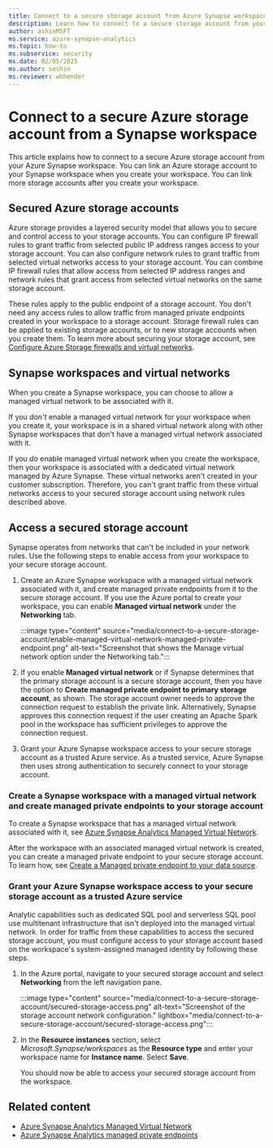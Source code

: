 ```yaml
---
title: Connect to a secure storage account from Azure Synapse workspace 
description: Learn how to connect to a secure storage account from your Azure Synapse workspace.
author: ashinMSFT 
ms.service: azure-synapse-analytics
ms.topic: how-to
ms.subservice: security 
ms.date: 02/05/2025 
ms.author: seshin
ms.reviewer: whhender
---
```


# Connect to a secure Azure storage account from a Synapse workspace

This article explains how to connect to a secure Azure storage account from your Azure Synapse workspace. You can link an Azure storage account to your Synapse workspace when you create your workspace. You can link more storage accounts after you create your workspace.

## Secured Azure storage accounts

Azure storage provides a layered security model that allows you to secure and control access to your storage accounts. You can configure IP firewall rules to grant traffic from selected public IP address ranges access to your storage account. You can also configure network rules to grant traffic from selected virtual networks access to your storage account. You can combine IP firewall rules that allow access from selected IP address ranges and network rules that grant access from selected virtual networks on the same storage account. 

These rules apply to the public endpoint of a storage account. You don't need any access rules to allow traffic from managed private endpoints created in your workspace to a storage account. Storage firewall rules can be applied to existing storage accounts, or to new storage accounts when you create them. To learn more about securing your storage account, see [Configure Azure Storage firewalls and virtual networks](../../storage/common/storage-network-security.md).

## Synapse workspaces and virtual networks

When you create a Synapse workspace, you can choose to allow a managed virtual network to be associated with it.

If you *don't* enable a managed virtual network for your workspace when you create it, your workspace is in a shared virtual network along with other Synapse workspaces that don't have a managed virtual network associated with it.

If you *do* enable managed virtual network when you create the workspace, then your workspace is associated with a dedicated virtual network managed by Azure Synapse. These virtual networks aren't created in your customer subscription. Therefore, you can't grant traffic from these virtual networks access to your secured storage account using network rules described above.  

## Access a secured storage account

Synapse operates from networks that can't be included in your network rules. Use the following steps to enable access from your workspace to your secure storage account.

1. Create an Azure Synapse workspace with a managed virtual network associated with it, and create managed private endpoints from it to the secure storage account. If you use the Azure portal to create your workspace, you can enable **Managed virtual network** under the **Networking** tab.

    :::image type="content" source="media/connect-to-a-secure-storage-account/enable-managed-virtual-network-managed-private-endpoint.png" alt-text="Screenshot that shows the Manage virtual network option under the Networking tab.":::

1. If you enable **Managed virtual network** or if Synapse determines that the primary storage account is a secure storage account, then you have the option to **Create managed private endpoint to primary storage account**, as shown. The storage account owner needs to approve the connection request to establish the private link. Alternatively, Synapse approves this connection request if the user creating an Apache Spark pool in the workspace has sufficient privileges to approve the connection request.

1. Grant your Azure Synapse workspace access to your secure storage account as a trusted Azure service. As a trusted service, Azure Synapse then uses strong authentication to securely connect to your storage account.

### Create a Synapse workspace with a managed virtual network and create managed private endpoints to your storage account

To create a Synapse workspace that has a managed virtual network associated with it, see [Azure Synapse Analytics Managed Virtual Network](./synapse-workspace-managed-vnet.md#create-an-azure-synapse-workspace-with-a-managed-workspace-virtual-network).

After the workspace with an associated managed virtual network is created, you can create a managed private endpoint to your secure storage account. To learn how, see [Create a Managed private endpoint to your data source](./how-to-create-managed-private-endpoints.md).

### Grant your Azure Synapse workspace access to your secure storage account as a trusted Azure service

Analytic capabilities such as dedicated SQL pool and serverless SQL pool use multitenant infrastructure that isn't deployed into the managed virtual network. In order for traffic from these capabilities to access the secured storage account, you must configure access to your storage account based on the workspace's system-assigned managed identity by following these steps.

1. In the Azure portal, navigate to your secured storage account and select **Networking** from the left navigation pane.

    :::image type="content" source="media/connect-to-a-secure-storage-account/secured-storage-access.png" alt-text="Screenshot of the storage account network configuration." lightbox="media/connect-to-a-secure-storage-account/secured-storage-access.png":::

1. In the **Resource instances** section, select *Microsoft.Synapse/workspaces* as the **Resource type** and enter your workspace name for **Instance name**. Select **Save**.

    You should now be able to access your secured storage account from the workspace.

## Related content

* [Azure Synapse Analytics Managed Virtual Network](./synapse-workspace-managed-vnet.md)
* [Azure Synapse Analytics managed private endpoints](./synapse-workspace-managed-private-endpoints.md)
